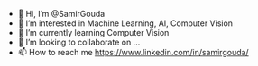 - 👋 Hi, I’m @SamirGouda
- 👀 I’m interested in Machine Learning, AI, Computer Vision
- 🌱 I’m currently learning Computer Vision
- 💞️ I’m looking to collaborate on ...
- 📫 How to reach me https://www.linkedin.com/in/samirgouda/

<!---
SamirGouda/SamirGouda is a ✨ special ✨ repository because its `README.md` (this file) appears on your GitHub profile.
You can click the Preview link to take a look at your changes.
--->
